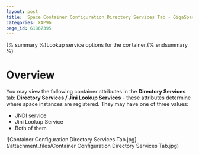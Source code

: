 ```yaml
---
layout: post
title:  Space Container Configuration Directory Services Tab - GigaSpaces Browser
categories: XAP96
page_id: 61867395
---
```


{% summary %}Lookup service options for the container.{% endsummary %}

# Overview

You may view the following container attributes in the **Directory Services** tab:
**Directory Services / Jini Lookup Services** - these attributes determine where space instances are registered. They may have one of three values: 

- JNDI service 
- Jini Lookup Service
- Both of them

![Container Configuration Directory Services Tab.jpg](/attachment_files/Container Configuration Directory Services Tab.jpg)
